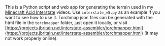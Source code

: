 This is a Python script and web app for generating the terrain used in my [Minecraft Acid Interstate](https://github.com/jbritain/minecraft-acid-interstate/) videos. Use `interstate_v5.py` as an example if you want to see how to use it.
Torchmap json files can be generated with the html file in the `torchmapper` folder, just open it locally, or visit [https://projects.jbritain.net/interstate-assembler/torchmapper.html](https://projects.jbritain.net/interstate-assembler/torchmapper.html) (it may not work properly online).
